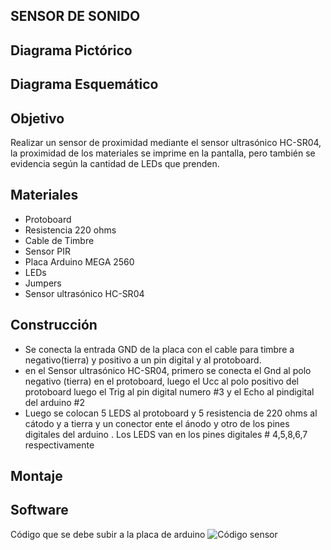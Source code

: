 ## SENSOR DE SONIDO
## Diagrama Pictórico
## Diagrama Esquemático
## Objetivo
Realizar un sensor de proximidad mediante el sensor ultrasónico HC-SR04, la proximidad de los materiales se imprime en la pantalla, pero también se evidencia según la cantidad de LEDs que prenden.
## Materiales
* Protoboard
* Resistencia 220 ohms
* Cable de Timbre
* Sensor PIR
* Placa Arduino MEGA 2560
* LEDs
* Jumpers
* Sensor ultrasónico HC-SR04
## Construcción
* Se conecta la entrada GND de la placa con el cable para timbre  a negativo(tierra) y positivo a un pin digital  y al protoboard.
*  en el Sensor ultrasónico HC-SR04, primero se conecta el Gnd al polo negativo (tierra) en el protoboard, luego el Ucc al polo positivo del protoboard luego el Trig al pin digital numero #3 y el Echo al pindigital del arduino #2
* Luego se colocan 5 LEDS al protoboard y 5 resistencia de 220 ohms  al cátodo y a tierra y un conector ente el ánodo y otro de los pines digitales del arduino . Los LEDS van en los pines digitales # 4,5,8,6,7 respectivamente 
## Montaje
## Software
Código que se debe subir a la placa de arduino ![Código sensor](https://github.com/kksksie28o/proyecto-guiado/blob/master/documentos/echo.ino)

